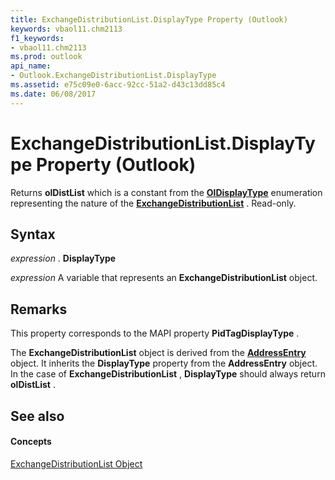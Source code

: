 ```yaml
---
title: ExchangeDistributionList.DisplayType Property (Outlook)
keywords: vbaol11.chm2113
f1_keywords:
- vbaol11.chm2113
ms.prod: outlook
api_name:
- Outlook.ExchangeDistributionList.DisplayType
ms.assetid: e75c09e0-6acc-92cc-51a2-d43c13dd85c4
ms.date: 06/08/2017
---
```



# ExchangeDistributionList.DisplayType Property (Outlook)

Returns **olDistList** which is a constant from the **[OlDisplayType](oldisplaytype-enumeration-outlook.md)** enumeration representing the nature of the **[ExchangeDistributionList](exchangedistributionlist-object-outlook.md)** . Read-only.


## Syntax

 _expression_ . **DisplayType**

 _expression_ A variable that represents an **ExchangeDistributionList** object.


## Remarks

This property corresponds to the MAPI property **PidTagDisplayType** .

The **ExchangeDistributionList** object is derived from the **[AddressEntry](addressentry-object-outlook.md)** object. It inherits the **DisplayType** property from the **AddressEntry** object. In the case of **ExchangeDistributionList** , **DisplayType** should always return **olDistList** .


## See also


#### Concepts


[ExchangeDistributionList Object](exchangedistributionlist-object-outlook.md)

